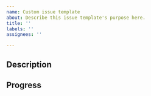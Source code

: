 ```yaml
---
name: Custom issue template
about: Describe this issue template's purpose here.
title: ''
labels: ''
assignees: ''

---
```


## Description

## Progress
